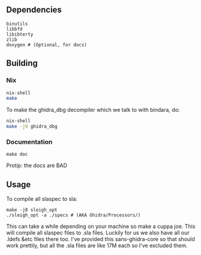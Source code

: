 ## Dependencies

```
binutils
libbfd
libibterty
zlib
doxygen # (Optional, for docs)
```


## Building

### Nix

```sh
nix-shell
make
```

To make the ghidra_dbg decompiler which we talk to with bindara, do:
```sh
nix-shell
make -j9 ghidra_dbg
```

### Documentation

```
make doc
```

Protip: the docs are BAD

## Usage

To compile all slaspec to sla:

```
make -j8 sleigh_opt
./sleigh_opt -a ./specs # (AKA Ghidra/Processors/)
```

This can take a while depending on your machine so make a cuppa joe. This will compile all slaspec files to .sla files. Luckily for us we also have all our .ldefs &etc files there too. I've provided this sans-ghidra-core so that should work prettily, but all the .sla files are like 17M each so I've excluded them.
